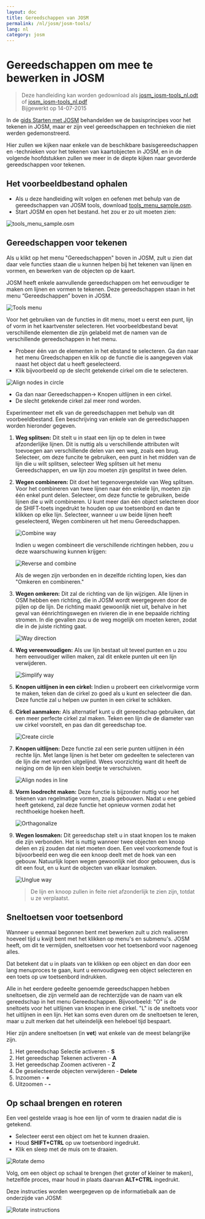 ```yaml
---
layout: doc
title: Gereedschappen van JOSM
permalink: /nl/josm/josm-tools/
lang: nl
category: josm
---
```


Gereedschappen om mee te bewerken in JOSM
==================

> Deze handleiding kan worden gedownload als [josm_josm-tools_nl.odt](/files/josm_josm-tools_nl.odt) of [josm_josm-tools_nl.pdf](/files/josm_josm-tools_nl.pdf)  
> Bijgewerkt op 14-07-2015  

In de [gids Starten met JOSM](/nl/josm/start-josm/) behandelden we de basisprincipes voor het tekenen in
JOSM, maar er zijn veel gereedschappen en technieken die niet werden gedemonstreerd.

Hier zullen we kijken naar enkele van de beschikbare basisgereedschappen en -technieken
voor het tekenen van kaartobjecten in JOSM, en in de volgende hoofdstukken zullen we
meer in de diepte kijken naar gevorderde gereedschappen voor tekenen.

Het voorbeeldbestand ophalen
-------------------

-   Als u deze handleiding wilt volgen en oefenen met behulp van de gereedschappen van JOSM tools, download
    [tools_menu_sample.osm](/files/tools_menu_sample.osm).
-   Start JOSM en open het bestand. het zou er zo uit moeten zien:

![tools_menu_sample.osm][]

Gereedschappen voor tekenen
-------------

Als u klikt op het menu "Gereedschappen" boven in JOSM, zult u zien dat daar
vele functies staan die u kunnen helpen bij het tekenen van lijnen en vormen, en
bewerken van de objecten op de kaart.

JOSM heeft enkele aanvullende gereedschappen om het eenvoudiger te maken om
lijnen en vormen te tekenen. Deze gereedschappen staan in het menu “Gereedschappen” boven
in JOSM.

![Tools menu][]

Voor het gebruiken van de functies in dit menu, moet u eerst een
punt, lijn of vorm in het kaartvenster selecteren. Het voorbeeldbestand bevat verschillende
elementen die zijn gelabeld met de namen van de verschillende gereedschappen in het menu.

-   Probeer één van de elementen in het ebstand te selecteren. Ga dan naar het menu Greedschappen
    en klik op de functie die is aangegeven vlak naast het object dat u heeft
    geselecteerd.
-   Klik bijvoorbeeld op de slecht getekende cirkel om die te selecteren.

![Align nodes in circle][]

-   Ga dan naar Gereedschappen-> Knopen uitlijnen in een cirkel.
-   De slecht getekende cirkel zal meer rond worden.

Experimenteer met elk van de gereedschappen met behulp van dit voorbeeldbestand. Een beschrijving van
enkele van de gereedschappen worden hieronder gegeven.

1.  **Weg splitsen:** Dit stelt u in staat een lijn op te delen in twee afzonderlijke lijnen.
    Dit is nuttig als u verschillende attributen wilt toevoegen aan verschillende
    delen van een weg, zoals een brug. Selecteer, om deze funcite te gebruiken, een
    punt in het midden van de lijn die u wilt splitsen, selecteer Weg
    splitsen uit het menu Gereedschappen, en uw lijn zou moeten zijn gesplitst in twee delen.

2.  **Wegen combineren:** Dit doet het tegenovergestelde van Weg splitsen. Voor het combineren van twee
    lijnen naar één enkele lijn, moeten zijn één enkel punt delen. Selecteer, om
    deze functie te gebruiken, beide lijnen die u wilt combineren. U kunt
    meer dan één object selecteren door de SHIFT-toets ingedrukt te houden op uw
    toetsenbord en dan te klikken op elke lijn. Selecteer, wanneer u uw beide lijnen heeft geselecteerd,
    Wegen combineren uit het menu Gereedschappen.

    ![Combine way][]

    Indien u wegen combineert die verschillende richtingen hebben, zou u
    deze waarschuwing kunnen krijgen:

    ![Reverse and combine][]

    Als de wegen zijn verbonden en in dezelfde richting lopen, kies dan
    "Omkeren en combineren."

3.  **Wegen omkeren:** Dit zal de richting van de lijn wijzigen. Alle lijnen in
    OSM hebben een richting, die in JOSM wordt weergegeven door de pijlen op de lijn.
    De richting maakt gewoonlijk niet uit, behalve in het geval van éénrichtingswegen en
    rivieren die in ene bepaalde richting stromen. In die gevallen zou u de weg mogelijk om moeten
    keren, zodat die in de juiste richting gaat.

    ![Way direction][]

4.  **Weg vereenvoudigen:** Als uw lijn bestaat uit teveel punten en u zou hem
    eenvoudiger willen maken, zal dit enkele punten uit een lijn verwijderen.

    ![Simplify way][]

5.  **Knopen uitlijnen in een cirkel:** Indien u probeert een
    cirkelvormige vorm te maken, teken dan de cirkel zo goed als u kunt en selecteer die dan.
    Deze functie zal u helpen uw punten in een cirkel te schikken.

6.  **Cirkel aanmaken:** Als alternatief kunt u dit gereedschap gebruiken, dat
    een meer perfecte cirkel zal maken. Teken een lijn die de
    diameter van uw cirkel voorstelt, en pas dan dit gereedschap toe.

    ![Create circle][]

7.  **Knopen uitlijnen:** Deze functie zal een serie punten uitlijnen
    in één rechte lijn. Met lange lijnen is het beter om gedeelten te selecteren
    van de lijn die met worden uitgelijnd. Wees voorzichtig want dit heeft de
    neiging om de lijn een klein beetje te verschuiven.

    ![Align nodes in line][]

8. **Vorm loodrecht maken:** Deze functie is bijzonder nuttig voor het tekenen
    van regelmatige vormen, zoals gebouwen. Nadat u ene gebied heeft getekend, zal deze
    functie het opnieuw vormen zodat het rechthoekige hoeken heeft.

    ![Orthagonalize][]

9.  **Wegen losmaken:** Dit gereedschap stelt u in staat knopen los te maken die
    zijn verbonden. Het is nuttig wanneer twee objecten een knoop delen en zij zouden
    dat niet moeten doen. Een veel voorkomende fout is bijvoorbeeld een weg die een knoop deelt
    met de hoek van een gebouw. Natuurlijk lopen wegen gewoonlijk niet door gebouwen,
    dus is dit een fout, en u kunt de objecten van elkaar
    losmaken.

    ![Unglue way][]

    > De lijn en knoop zullen in feite niet afzonderlijk te zien zijn, totdat u ze verplaatst.

Sneltoetsen voor toetsenbord
------------------

Wanneer u eenmaal begonnen bent met bewerken zult u zich realiseren hoeveel tijd u kwijt bent
met het klikken op menu's en submenu's. JOSM heeft, om dit te vermijden, sneltoetsen voor het toetsenbord
voor nagenoeg alles.

Dat betekent dat u in plaats van te klikken op een object en dan door een lang
menuproces te gaan, kunt u eenvoudigweg een object selecteren en een toets op uw toetsenbord indrukken.

Alle in het eerdere gedeelte genoemde gereedschappen hebben sneltoetsen, die zijn
vermeld aan de rechterzijde van de naam van elk gereedschap in het menu Gereedschappen. Bijvoorbeeld: "O" is de
sneltoets voor het uitlijnen van knopen in ene cirkel. "L" is de sneltoets voor het uitlijnen in een lijn.
Het kan soms even duren om de sneltoetsen te leren, maar u zult merken dat het
uiteindelijk een heleboel tijd bespaart.

Hier zijn andere sneltoetsen (in **vet**) wat enkele van de meest belangrijke zijn.

1.  Het gereedschap Selectie activeren - **S**
2.  Het gereedschap Tekenen activeren - **A**
3.  Het gereedschap Zoomen activeren - **Z**
4.  De geselecteerde objecten verwijderen - **Delete**
5.  Inzoomen - **+**
6.  Uitzoomen - **-**


Op schaal brengen en roteren
----------------

Een veel gestelde vraag is hoe een lijn of vorm te draaien nadat die is
getekend.

-   Selecteer eerst een object om het te kunnen draaien.
-   Houd **SHIFT+CTRL** op uw toetsenbord ingedrukt.
-   Klik en sleep met de muis om te draaien.

![Rotate demo][]

Volg, om een object op schaal te brengen (het groter of kleiner te maken), hetzelfde
proces, maar houd in plaats daarvan **ALT+CTRL** ingedrukt.

Deze instructies worden weergegeven op de informatiebalk aan de onderzijde van JOSM:

![Rotate instructions][]




[tools_menu_sample.osm]: /images/josm/tools-menu-sample-file.png
[Tools menu]: /images/josm/tools-menu.png
[Align nodes in circle]: /images/josm/align-nodes-in-circle.png
[Combine way]: /images/josm/combine-way.png
[Reverse and combine]: /images/josm/reverse-and-combine.png
[Way direction]: /images/josm/way-direction.png
[Simplify way]: /images/josm/simplify-way.png
[Create circle]: /images/josm/create-circle.png
[Align nodes in line]: /images/josm/align-nodes-in-line.png
[Orthagonalize]: /images/josm/orthagonalize.png
[Unglue way]: /images/josm/unglue-way.png
[Keyboard S]: /images/josm/keyboard-s.png
[Keyboard A]: /images/josm/keyboard-a.png
[Keyboard Z]: /images/josm/keyboard-z.png
[Keyboard Del]: /images/josm/keyboard-del.png
[Keyboard plus]: /images/josm/keyboard-plus.png
[Keyboard minus]: /images/josm/keyboard-minus.png
[Rotate demo]: /images/josm/rotate-demo.png
[Rotate instructions]: /images/josm/rotate-instructions.png
